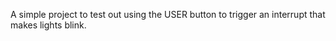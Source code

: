 A simple project to test out using the USER button to trigger an interrupt that makes lights blink.
